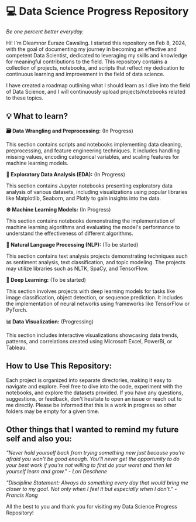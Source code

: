 # 💻 Data Science Progress Repository
_Be one percent better everyday._

Hi! I'm Dleamnor Euraze Cawaling. I started this repository on Feb 8, 2024, with the goal of documenting my journey in becoming an effective and competent Data Scientist, dedicated to leveraging my skills and knowledge for meaningful contributions to the field. This repository contains a collection of projects, notebooks, and scripts that reflect my dedication to continuous learning and improvement in the field of data science.

I have created a roadmap outlining what I should learn as I dive into the field of Data Science, and I will continuously upload projects/notebooks related to these topics.

## 💡 What to learn?

**🗃️ Data Wrangling and Preprocessing:** (In Progress)

This section contains scripts and notebooks implementing data cleaning, preprocessing, and feature engineering techniques. It includes handling missing values, encoding categorical variables, and scaling features for machine learning models.

**🔎 Exploratory Data Analysis (EDA):** (In Progress)

This section contains Jupyter notebooks presenting exploratory data analysis of various datasets, including visualizations using popular libraries like Matplotlib, Seaborn, and Plotly to gain insights into the data.

**⚙️ Machine Learning Models:** (In Progress)

This section contains notebooks demonstrating the implementation of machine learning algorithms and evaluating the model's performance to understand the effectiveness of different algorithms.

**📝 Natural Language Processing (NLP):** (To be started)

This section contains text analysis projects demonstrating techniques such as sentiment analysis, text classification, and topic modeling. The projects may utilize libraries such as NLTK, SpaCy, and TensorFlow.

**🤖 Deep Learning:** (To be started)

This section involves projects with deep learning models for tasks like image classification, object detection, or sequence prediction. It includes the implementation of neural networks using frameworks like TensorFlow or PyTorch.

**📊 Data Visualization:** (Progressing)

This section includes interactive visualizations showcasing data trends, patterns, and correlations created using Microsoft Excel, PowerBi, or Tableau.

## How to Use This Repository:
Each project is organized into separate directories, making it easy to navigate and explore.
Feel free to dive into the code, experiment with the notebooks, and explore the datasets provided. If you have any questions, suggestions, or feedback, don't hesitate to open an issue or reach out to me directly. Please be informed that this is a work in progress so other folders may be empty for a given time. 

## Other things that I wanted to remind my future self and also you:
*"Never hold yourself back from trying something new just because you're afraid you won't be good enough. You'll never get the opportunity to do your best work if you're not willing to first do your worst and then let yourself learn and grow." - Lori Deschene*

*"Discipline Statement: Always do something every day that would bring me closer to my goal. Not only when I feel it but especially when I don’t." - Francis Kong*

All the best to you and thank you for visiting my Data Science Progress Repository! 
